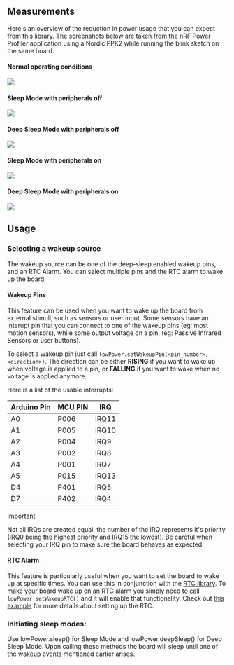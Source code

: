 
## Measurements
Here's an overview of the reduction in power usage that you can expect from this library. The screenshots below are taken from the nRF Power Profiler application using a Nordic PPK2 while running the blink sketch on the same board. 

#### Normal operating conditions
![](https://raw.githubusercontent.com/cristidragomir97/Arduino_Portenta_C33_LowPower/main/extras/results/normal_usage_blink.png)

#### Sleep Mode with peripherals off
![](https://raw.githubusercontent.com/cristidragomir97/Arduino_Portenta_C33_LowPower/main/extras/results/sleep_no_peripherals.png)

#### Deep Sleep Mode with peripherals off
![](https://raw.githubusercontent.com/cristidragomir97/Arduino_Portenta_C33_LowPower/main/extras/results/deep_sleep_no_peripherals.png)


#### Sleep Mode with peripherals on
![](https://raw.githubusercontent.com/cristidragomir97/Arduino_Portenta_C33_LowPower/main/extras/results/sleep_peripherals_on.png)

#### Deep Sleep Mode with peripherals on
![](https://raw.githubusercontent.com/cristidragomir97/Arduino_Portenta_C33_LowPower/main/extras/results/deep_sleep_peripherals_on.png)

## Usage
### Selecting a wakeup source
The wakeup source can be one of the deep-sleep enabled wakeup pins, and an RTC Alarm. You can select multiple pins and the RTC alarm to wake up the board. 

#### Wakeup Pins
This feature can be used when you want to wake up the board from external stimuli, such as sensors or user input. Some sensors have an interupt pin that you can connect to one of the wakeup pins (eg: most motion sensors), while some output voltage on a pin, (eg: Passive Infrared Sensors or user buttons).

To select a wakeup pin just call `lowPower.setWakeupPin(<pin_number>, <direction>)`. The direction can be either **RISING** if you want to wake up when voltage is applied to a pin, or **FALLING** if you want to wake when no voltage is applied anymore. 

Here is a list of the usable interrupts: 

| Arduino Pin | MCU PIN | IRQ     |
|-------------|---------|---------|
| A0          | P006    | IRQ11|
| A1          | P005    | IRQ10|
| A2          | P004    | IRQ9 |
| A3          | P002    | IRQ8 |
| A4          | P001    | IRQ7 |
| A5          | P015    | IRQ13|
| D4          | P401    | IRQ5 |
| D7          | P402    | IRQ4 |

> [!IMPORTANT]  
> Not all IRQs are created equal, the number of the IRQ represents it's priority. (IRQ0 being the highest priority and IRQ15 the lowest). Be careful when selecting your IRQ pin to make sure the board behaves as expected.

#### RTC Alarm
This feature is particularly useful when you want to set the board to wake up at specific times. You can use this in conjunction with the [RTC library](). 
To make your board wake up on an RTC alarm you simply need to call `lowPower.setWakeupRTC()` and it will enable that functionality. Check out [this example]() for more details about setting up the RTC. 


### Initiating sleep modes:
Use lowPower.sleep() for Sleep Mode and lowPower.deepSleep() for Deep Sleep Mode. Upon calling these methods the board will sleep until one of the wakeup events mentioned earlier arises. 

